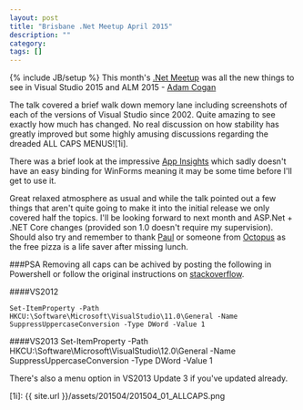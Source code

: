 ```yaml
---
layout: post
title: "Brisbane .Net Meetup April 2015"
description: ""
category: 
tags: []
---
```

{% include JB/setup %}
This month's [.Net  Meetup][1] was all the new things to see in Visual Studio 2015 and ALM 2015 - [Adam Cogan][2]

The talk covered a brief walk down memory lane including screenshots of each of the versions of Visual Studio since 2002.  Quite amazing to see exactly how much has changed.  No real discussion on how stability has greatly improved but some highly amusing discussions regarding the dreaded ALL CAPS MENUS![1i].

There was a brief look at the impressive [App Insights][4] which sadly doesn't have an easy binding for WinForms meaning it may be some time before I'll get to use it.

Great relaxed atmosphere as usual and while the talk pointed out a few things that aren't quite going to make it into the initial release we only covered half the topics.  I'll be looking forward to next month and ASP.Net + .NET Core changes (provided son 1.0 doesn't require my supervision).  Should also try and remember to thank [Paul][5] or someone from [Octopus][6] as the free pizza is a life saver after missing lunch.

###PSA
Removing all caps can be achived by posting the following in Powershell or follow the original instructions on [stackoverflow][3].

####VS2012

    Set-ItemProperty -Path HKCU:\Software\Microsoft\VisualStudio\11.0\General -Name SuppressUppercaseConversion -Type DWord -Value 1

####VS2013
    Set-ItemProperty -Path HKCU:\Software\Microsoft\VisualStudio\12.0\General -Name SuppressUppercaseConversion -Type DWord -Value 1
	
There's also a menu option in VS2013 Update 3 if you've updated already.

[1]: http://www.meetup.com/Brisbane-Net-User-Group/events/221696495/
[2]: http://www.adamcogan.com/
[3]: http://stackoverflow.com/a/10859562
[4]: http://azure.microsoft.com/en-us/documentation/articles/app-insights-windows-usage/
[5]: http://paulstovell.com/
[6]: http://octopusdeploy.com/
[1i]: {{ site.url }}/assets/201504/201504_01_ALLCAPS.png